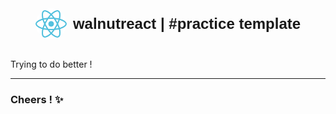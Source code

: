 <div style="display: flex; align-items: center; justify-content: center; gap: 10px;">
  <img 
    src="./public/__react.png" 
    alt="REACT" 
    style="width: 50px; height: 50px; border-radius: 50%;"
  >
  <h1 style="margin: 0; font-family: Arial, sans-serif; font-size: 24px;d"> walnutreact | #practice template </h1>
</div>

<br/>

Trying to do better ! 

<hr>

### Cheers ! ✨